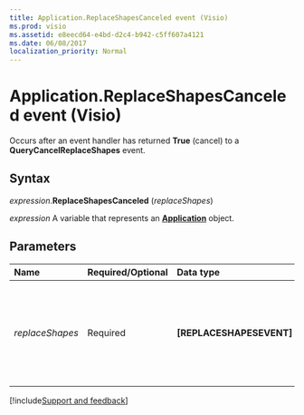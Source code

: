 ```yaml
---
title: Application.ReplaceShapesCanceled event (Visio)
ms.prod: visio
ms.assetid: e8eecd64-e4bd-d2c4-b942-c5ff607a4121
ms.date: 06/08/2017
localization_priority: Normal
---
```



# Application.ReplaceShapesCanceled event (Visio)

Occurs after an event handler has returned **True** (cancel) to a **QueryCancelReplaceShapes** event.


## Syntax

_expression_.**ReplaceShapesCanceled** (_replaceShapes_)

_expression_ A variable that represents an **[Application](Visio.Application.md)** object.


## Parameters

|Name|Required/Optional|Data type|Description|
|:-----|:-----|:-----|:-----|
| _replaceShapes_|Required|**[REPLACESHAPESEVENT]**|An object whose properties return information about the shape-replacement operation.|



[!include[Support and feedback](~/includes/feedback-boilerplate.md)]